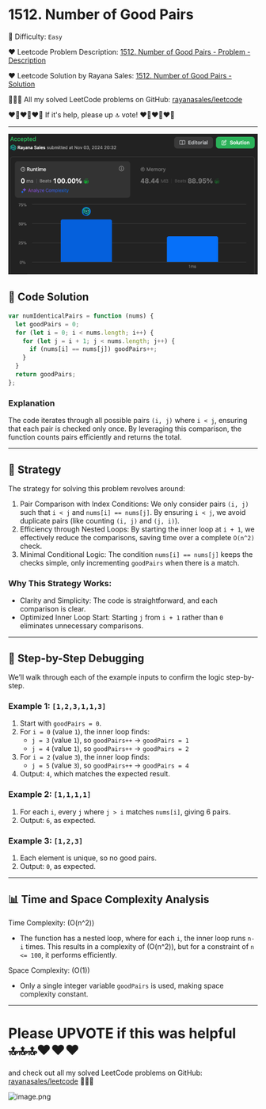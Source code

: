 # 1512. Number of Good Pairs

🌱 Difficulty: `Easy`

❤️ Leetcode Problem Description: [1512. Number of Good Pairs - Problem - Description](https://leetcode.com/problems/number-of-good-pairs/)

❤️ Leetcode Solution by Rayana Sales: [1512. Number of Good Pairs - Solution](https://leetcode.com/problems/number-of-good-pairs/solutions/6003987/9-lines-solution-beats-100-javascript-beginner-friendly)

💁🏻‍♀️ All my solved LeetCode problems on GitHub: [rayanasales/leetcode](https://github.com/rayanasales/leetcode)

❤️‍🔥❤️‍🔥❤️‍🔥 If it's help, please up 🔝 vote! ❤️‍🔥❤️‍🔥❤️‍🔥

---

![alt text](image.png)

## 🚀 Code Solution

```javascript []
var numIdenticalPairs = function (nums) {
  let goodPairs = 0;
  for (let i = 0; i < nums.length; i++) {
    for (let j = i + 1; j < nums.length; j++) {
      if (nums[i] == nums[j]) goodPairs++;
    }
  }
  return goodPairs;
};
```

### Explanation

The code iterates through all possible pairs `(i, j)` where `i < j`, ensuring that each pair is checked only once. By leveraging this comparison, the function counts pairs efficiently and returns the total.

---

## 💎 Strategy

The strategy for solving this problem revolves around:

1. Pair Comparison with Index Conditions: We only consider pairs `(i, j)` such that `i < j` and `nums[i] == nums[j]`. By ensuring `i < j`, we avoid duplicate pairs (like counting `(i, j)` and `(j, i)`).
2. Efficiency through Nested Loops: By starting the inner loop at `i + 1`, we effectively reduce the comparisons, saving time over a complete `O(n^2)` check.
3. Minimal Conditional Logic: The condition `nums[i] == nums[j]` keeps the checks simple, only incrementing `goodPairs` when there is a match.

### Why This Strategy Works:

- Clarity and Simplicity: The code is straightforward, and each comparison is clear.
- Optimized Inner Loop Start: Starting `j` from `i + 1` rather than `0` eliminates unnecessary comparisons.

---

## 🔎 Step-by-Step Debugging

We’ll walk through each of the example inputs to confirm the logic step-by-step.

### Example 1: `[1,2,3,1,1,3]`

1. Start with `goodPairs = 0`.
2. For `i = 0` (value `1`), the inner loop finds:
   - `j = 3` (value `1`), so `goodPairs++` → `goodPairs = 1`
   - `j = 4` (value `1`), so `goodPairs++` → `goodPairs = 2`
3. For `i = 2` (value `3`), the inner loop finds:
   - `j = 5` (value `3`), so `goodPairs++` → `goodPairs = 4`
4. Output: `4`, which matches the expected result.

### Example 2: `[1,1,1,1]`

1. For each `i`, every `j` where `j > i` matches `nums[i]`, giving 6 pairs.
2. Output: `6`, as expected.

### Example 3: `[1,2,3]`

1. Each element is unique, so no good pairs.
2. Output: `0`, as expected.

---

## 📊 Time and Space Complexity Analysis

Time Complexity: \(O(n^2)\)

- The function has a nested loop, where for each `i`, the inner loop runs `n-i` times. This results in a complexity of \(O(n^2)\), but for a constraint of `n <= 100`, it performs efficiently.

Space Complexity: \(O(1)\)

- Only a single integer variable `goodPairs` is used, making space complexity constant.

---

# Please UPVOTE if this was helpful 🔝🔝🔝❤️❤️❤️

and check out all my solved LeetCode problems on GitHub: [rayanasales/leetcode](https://github.com/rayanasales/leetcode) 🤙😚🤘

![image.png](https://assets.leetcode.com/users/images/57bce3b1-56e2-4c20-9cdf-b61fef26b93b_1725494158.6252415.png)

